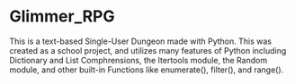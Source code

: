 # Glimmer_RPG

This is a text-based Single-User Dungeon made with Python. This was created as a school project, and utilizes many features of Python including Dictionary and List Comphrensions, the Itertools module, the Random module, and other built-in Functions like enumerate(), filter(), and range().

